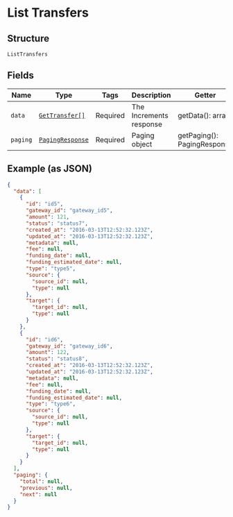 
# List Transfers

## Structure

`ListTransfers`

## Fields

| Name | Type | Tags | Description | Getter | Setter |
|  --- | --- | --- | --- | --- | --- |
| `data` | [`GetTransfer[]`](../../doc/models/get-transfer.md) | Required | The Increments response | getData(): array | setData(array data): void |
| `paging` | [`PagingResponse`](../../doc/models/paging-response.md) | Required | Paging object | getPaging(): PagingResponse | setPaging(PagingResponse paging): void |

## Example (as JSON)

```json
{
  "data": [
    {
      "id": "id5",
      "gateway_id": "gateway_id5",
      "amount": 121,
      "status": "status7",
      "created_at": "2016-03-13T12:52:32.123Z",
      "updated_at": "2016-03-13T12:52:32.123Z",
      "metadata": null,
      "fee": null,
      "funding_date": null,
      "funding_estimated_date": null,
      "type": "type5",
      "source": {
        "source_id": null,
        "type": null
      },
      "target": {
        "target_id": null,
        "type": null
      }
    },
    {
      "id": "id6",
      "gateway_id": "gateway_id6",
      "amount": 122,
      "status": "status8",
      "created_at": "2016-03-13T12:52:32.123Z",
      "updated_at": "2016-03-13T12:52:32.123Z",
      "metadata": null,
      "fee": null,
      "funding_date": null,
      "funding_estimated_date": null,
      "type": "type6",
      "source": {
        "source_id": null,
        "type": null
      },
      "target": {
        "target_id": null,
        "type": null
      }
    }
  ],
  "paging": {
    "total": null,
    "previous": null,
    "next": null
  }
}
```

